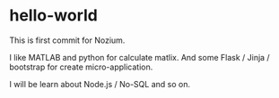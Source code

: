 # hello-world
This is first commit for Nozium.

I like MATLAB and python for calculate matlix.
And some Flask / Jinja / bootstrap for create micro-application.

I will be learn about Node.js / No-SQL and so on.
